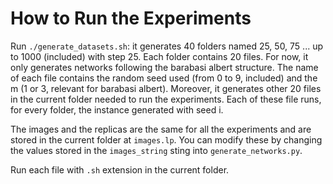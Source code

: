 # How to Run the Experiments
Run `./generate_datasets.sh`: it generates 40 folders named 25, 50, 75 ... up to 1000 (included) with step 25. Each folder contains 20 files. 
For now, it only generates networks following the barabasi albert structure. 
The name of each file contains the random seed used (from 0 to 9, included) and the m (1 or 3, relevant for barabasi albert).
Moreover, it generates other 20 files in the current folder needed to run the experiments.
Each of these file runs, for every folder, the instance generated with seed i.

The images and the replicas are the same for all the experiments and are stored in the current folder at `images.lp`.
You can modify these by changing the values stored in the `images_string` sting into `generate_networks.py`.

Run each file with `.sh` extension in the current folder.
